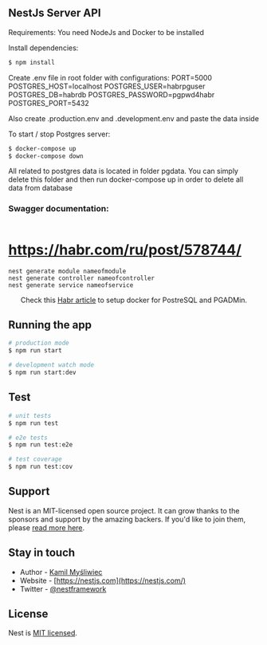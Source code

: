 ## NestJs Server API 
Requirements: 
You need NodeJs and Docker to be installed 

Install dependencies: 
```bash 
$ npm install 
```
Create .env file in root folder with configurations: 
PORT=5000
POSTGRES_HOST=localhost 
POSTGRES_USER=habrpguser
POSTGRES_DB=habrdb
POSTGRES_PASSWORD=pgpwd4habr
POSTGRES_PORT=5432

Also create .production.env and .development.env and paste the data inside

To start / stop Postgres server: 
```bash 
$ docker-compose up
$ docker-compose down 
```
All related to postgres data is located in folder pgdata. 
You can simply delete this folder and then run docker-compose up in order to delete all data from database

### Swagger documentation:
```http://localhost:5000/api/docs
```
# https://habr.com/ru/post/578744/ 

```
nest generate module nameofmodule
nest generate controller nameofcontroller
nest generate service nameofservice
```

  <p align="center">Check this <a href="https://habr.com/ru/post/578744/" target="_blank">Habr article</a> to setup docker for PostreSQL and PGADMin.</p>


## Running the app

```bash
# production mode
$ npm run start

# development watch mode
$ npm run start:dev
```

## Test

```bash
# unit tests
$ npm run test

# e2e tests
$ npm run test:e2e

# test coverage
$ npm run test:cov
```

## Support

Nest is an MIT-licensed open source project. It can grow thanks to the sponsors and support by the amazing backers. If you'd like to join them, please [read more here](https://docs.nestjs.com/support).

## Stay in touch

- Author - [Kamil Myśliwiec](https://kamilmysliwiec.com)
- Website - [https://nestjs.com](https://nestjs.com/)
- Twitter - [@nestframework](https://twitter.com/nestframework)

## License

Nest is [MIT licensed](LICENSE).
